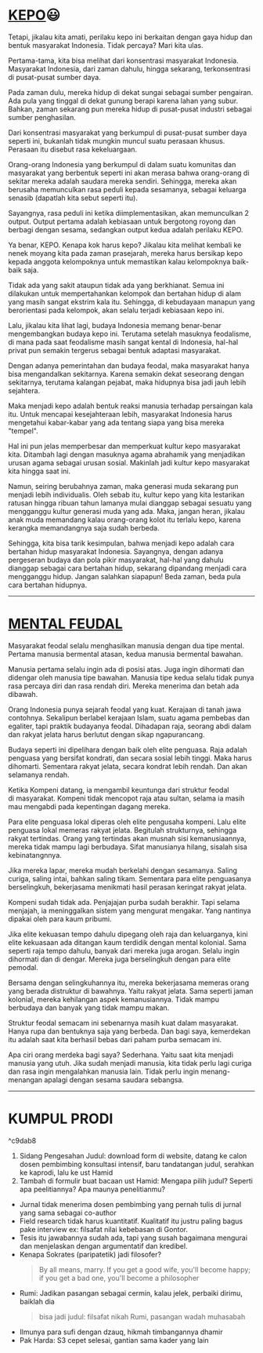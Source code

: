# [KEPO](https://www.kompasiana.com/vincentsetiawan2064/6047849cd541df658c236cc2/kenapa-orang-indonesia-kepo)😃

Tetapi, jikalau kita amati, perilaku kepo ini berkaitan dengan gaya hidup dan bentuk masyarakat Indonesia. Tidak percaya? Mari kita ulas.

Pertama-tama, kita bisa melihat dari konsentrasi masyarakat Indonesia. Masyarakat Indonesia, dari zaman dahulu, hingga sekarang, terkonsentrasi di pusat-pusat sumber daya. 

Pada zaman dulu, mereka hidup di dekat sungai sebagai sumber pengairan. Ada pula yang tinggal di dekat gunung berapi karena lahan yang subur. Bahkan, zaman sekarang pun mereka hidup di pusat-pusat industri sebagai sumber penghasilan. 

Dari konsentrasi masyarakat yang berkumpul di pusat-pusat sumber daya seperti ini, bukanlah tidak mungkin muncul suatu perasaan khusus. Perasaan itu disebut rasa kekeluargaan. 

Orang-orang Indonesia yang berkumpul di dalam suatu komunitas dan masyarakat yang berbentuk seperti ini akan merasa bahwa orang-orang di sekitar mereka adalah saudara mereka sendiri. Sehingga, mereka akan berusaha memunculkan rasa peduli kepada sesamanya, sebagai keluarga senasib (dapatlah kita sebut seperti itu). 

Sayangnya, rasa peduli ini ketika diimplementasikan, akan memunculkan 2 output. Output pertama adalah kebiasaan untuk bergotong royong dan berbagi dengan sesama, sedangkan output kedua adalah perilaku KEPO. 

Ya benar, KEPO. Kenapa kok harus kepo? Jikalau kita melihat kembali ke nenek moyang kita pada zaman prasejarah, mereka harus bersikap kepo kepada anggota kelompoknya untuk memastikan kalau kelompoknya baik-baik saja.

Tidak ada yang sakit ataupun tidak ada yang berkhianat. Semua ini dilakukan untuk mempertahankan kelompok dan bertahan hidup di alam yang masih sangat ekstrim kala itu. Sehingga, di kebudayaan manapun yang berorientasi pada kelompok, akan selalu terjadi kebiasaan kepo ini. 

Lalu, jikalau kita lihat lagi, budaya Indonesia memang benar-benar mengembangkan budaya kepo ini. Terutama setelah masuknya feodalisme, di mana pada saat feodalisme masih sangat kental di Indonesia, hal-hal privat pun semakin tergerus sebagai bentuk adaptasi masyarakat. 

Dengan adanya pemerintahan dan budaya feodal, maka masyarakat hanya bisa mengandalkan sekitarnya. Karena semakin dekat seseorang dengan sekitarnya, terutama kalangan pejabat, maka hidupnya bisa jadi jauh lebih sejahtera. 

Maka menjadi kepo adalah bentuk reaksi manusia terhadap persaingan kala itu. Untuk mencapai kesejahteraan lebih, masyarakat Indonesia harus mengetahui kabar-kabar yang ada tentang siapa yang bisa mereka "tempel". 

Hal ini pun jelas memperbesar dan memperkuat kultur kepo masyarakat kita. Ditambah lagi dengan masuknya agama abrahamik yang menjadikan urusan agama sebagai urusan sosial. Makinlah jadi kultur kepo masyarakat kita hingga saat ini.

Namun, seiring berubahnya zaman, maka generasi muda sekarang pun menjadi lebih individualis. Oleh sebab itu, kultur kepo yang kita lestarikan ratusan hingga ribuan tahun lamanya mulai dianggap sebagai sesuatu yang mengganggu kultur generasi muda yang ada. Maka, jangan heran, jikalau anak muda memandang kalau orang-orang kolot itu terlalu kepo, karena kerangka memandangnya saja sudah berbeda.

Sehingga, kita bisa tarik kesimpulan, bahwa menjadi kepo adalah cara bertahan hidup masyarakat Indonesia. Sayangnya, dengan adanya pergeseran budaya dan pola pikir masyarakat, hal-hal yang dahulu dianggap sebagai cara bertahan hidup, sekarang dipandang menjadi cara mengganggu hidup. Jangan salahkan siapapun! Beda zaman, beda pula cara bertahan hidupnya.

---
# [MENTAL FEUDAL](https://aefnandisetiawan.medium.com/mental-feodal-13a12f0cad07)
Masyarakat feodal selalu menghasilkan manusia dengan dua tipe mental. Pertama manusia bermental atasan, kedua manusia bermental bawahan.

Manusia pertama selalu ingin ada di posisi atas. Juga ingin dihormati dan didengar oleh manusia tipe bawahan. Manusia tipe kedua selalu tidak punya rasa percaya diri dan rasa rendah diri. Mereka menerima dan betah ada dibawah.

Orang Indonesia punya sejarah feodal yang kuat. Kerajaan di tanah jawa contohnya. Sekalipun berlabel kerajaan Islam, suatu agama pembebas dan egaliter, tapi praktik budayanya feodal. Dihadapan raja, seorang abdi dalam dan rakyat jelata harus berlutut dengan sikap ngapurancang.

Budaya seperti ini dipelihara dengan baik oleh elite penguasa. Raja adalah penguasa yang bersifat kondrati, dan secara sosial lebih tinggi. Maka harus dihomarti. Sementara rakyat jelata, secara kondrat lebih rendah. Dan akan selamanya rendah.

Ketika Kompeni datang, ia mengambil keuntunga dari struktur feodal di masyarakat. Kompeni tidak mencopot raja atau sultan, selama ia masih mau mengabdi pada kepentingan dagang mereka.

Para elite penguasa lokal diperas oleh elite pengusaha kompeni. Lalu elite penguasa lokal memeras rakyat jelata. Begitulah strukturnya, sehingga rakyat tertindas. Orang yang tertindas akan musnah sisi kemanusiaannya, mereka tidak mampu lagi berbudaya. Sifat manusianya hilang, sisalah sisa kebinatangnnya.

Jika mereka lapar, mereka mudah berkelahi dengan sesamanya. Saling curiga, saling intai, bahkan saling tikam. Sementara para elite penguasanya berselingkuh, bekerjasama menikmati hasil perasan keringat rakyat jelata.

Kompeni sudah tidak ada. Penjajajan purba sudah berakhir. Tapi selama menjajah, ia meninggalkan sistem yang mengurat mengakar. Yang nantinya dipakai oleh para kaum pribumi.

Jika elite kekuasan tempo dahulu dipegang oleh raja dan keluarganya, kini elite kekuasaan ada ditangan kaum terdidik dengan mental kolonial. Sama seperti raja tempo dahulu, banyak dari mereka juga arogan. Selalu ingin dihormati dan di dengar. Mereka juga berselingkuh dengan para elite pemodal.

Bersama dengan selingkuhannya itu, mereka bekerjasama memeras orang yang berada distruktur di bawahnya. Yaitu rakyat jelata. Sama seperti jaman kolonial, mereka kehilangan aspek kemanusiannya. Tidak mampu berbudaya dan banyak yang tidak mampu makan.

Struktur feodal semacam ini sebenarnya masih kuat dalam masyarakat. Hanya rupa dan bentuknya saja yang berbeda. Dan bagi saya, kemerdekan itu adalah saat kita berhasil bebas dari paham purba semacam ini.

Apa ciri orang merdeka bagi saya? Sederhana. Yaitu saat kita menjadi manusia yang utuh. Jika sudah menjadi manusia, kita tidak perlu lagi curiga dan rasa ingin mengalahkan manusia lain. Tidak perlu ingin menang-menangan apalagi dengan sesama saudara sebangsa.

---

# KUMPUL PRODI

^c9dab8

1. Sidang Pengesahan Judul: download form di website, datang ke calon dosen pembimbing konsultasi intensif, baru tandatangan judul, serahkan ke kaprodi, lalu ke ust Hamid
2. Tambah di formulir buat bacaan ust Hamid: 
	Mengapa pilih judul? Seperti apa peelitiannya? Apa maunya penelitianmu? 

- Jurnal tidak menerima dosen pembimbing yang pernah tulis di jurnal yang sama sebagai co-author
- Field research tidak harus kuantitatif. Kualitatif itu justru paling bagus pake interview ex: filsafat nilai kebebasan di Gontor. 
- Tesis itu jawabannya sudah ada, tapi yang susah bagaimana mengurai dan menjelaskan dengan argumentatif dan kredibel.
- Kenapa Sokrates (paripatetik) jadi filosofer?
	> By all means, marry. If you get a good wife, you'll become happy; if you get a bad one, you'll become a philosopher
- Rumi: Jadikan pasangan sebagai cermin, kalau jelek, perbaiki dirimu, baiklah dia
	> bisa jadi judul: filsafat nikah Rumi, pasangan wadah muhasabah
- Ilmunya para sufi dengan dzauq, hikmah timbangannya dhamir
- Pak Harda: S3 cepet selesai, gantian sama kader yang lain
